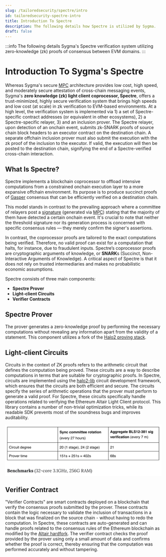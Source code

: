 ```yaml
---
slug: /tailoredsecurity/spectre/intro
id: tailoredsecurity-spectre-intro
title: Introduction To Spectre
description: The following details how Spectre is utilized by Sygma.
draft: false
---
```


:::info
The following details Sygma's Spectre verification system utilizing zero-knowledge (zk) proofs of consensus between EVM domains.
:::

# Introduction To Sygma's Spectre

<!-- TODO: 6.5 minutes aka every epoch proofs are sent to ethereum -->

Whereas Sygma's secure [MPC](../02-MPC/02-mpc.md) architecture provides low cost, high speed, and moderately secure attestation of cross-chain messaging events, Sygma's **zero knowledge (zk) light client coprocessor, Spectre**, offers a trust-minimized, highly secure verification system that brings high speeds and low cost (at scale) in zk verification to EVM-based environments. At a high level, the verification system is implemented via 1) a set of Spectre-specific contract addresses (or equivalent in other ecosystems), 2) a Spectre-specific relayer, 3) and an inclusion prover. The Spectre relayer, upon detection of an onchain event, submits zk-SNARK proofs of source chain block headers to an executor contract on the destination chain. A separate offchain inclusion prover must also submit the execution with the zk proof of the inclusion to the executor. If valid, the execution will then be posted to the destination chain, signifying the end of a Spectre-verified cross-chain interaction.

## What Is Spectre?

Spectre implements a blockchain coprocessor to offload intensive computations from a constrained onchain execution layer to a more expansive offchain environment. Its purpose is to produce succinct proofs of [Gasper](https://ethereum.org/en/developers/docs/consensus-mechanisms/pos/gasper/) consensus that can be efficiently verified on a destination chain. 

This model stands in contrast to the prevailing approach where a committee of relayers post a [signature](../02-MPC/06-signing.md) (generated via [MPC](../02-MPC/02-mpc.md)) stating that the majority of them have detected a certain onchain event. It's crucial to note that neither the threshold signature nor its generation process is concerned with specific consensus rules — they merely confirm the signer's assertions. 

In contrast, the coprocessor proofs are tailored to the exact computations being verified. Therefore, no valid proof can exist for a computation that halts, for instance, due to fraudulent inputs. Spectre’s coprocessor proofs are cryptographic arguments of knowledge, or **SNARK**s (Succinct, Non-Interactive Arguments of Knowledge). A critical aspect of Spectre is that it does not rely on trusted intermediaries and makes no probabilistic economic assumptions.

Spectre consists of three main components:
- **Spectre Prover**
- **Light-client Circuits**
- **Verifier Contracts**

## Spectre Prover

The prover generates a zero-knowledge proof by performing the necessary computations without revealing any information apart from the validity of a statement. This component utilizes a fork of the [Halo2 proving stack](https://github.com/privacy-scaling-explorations/halo2). 

## Light-client Circuits

Circuits in the context of ZK proofs refers to the arithmetic circuit that defines the computation being proved. These circuits are a way to describe computations in terms that are suitable for cryptographic proofs. In Spectre, circuits are implemented using the [halo2-lib](https://github.com/axiom-crypto/halo2-lib) circuit development framework, which ensures that the circuits are both efficient and secure. The circuits specify the series of arithmetic operations that the prover must perform to generate a valid proof. For Spectre, these circuits specifically handle operations related to verifying the Ethereum Altair Light Client protocol. This library contains a number of non-trivial optimization tricks, while its readable SDK prevents most of the soundness bugs and improves auditability.

![](<../../../../static/assets/spectre_lightclient_benchmark.png>)

## Verifier Contract

"Verifier Contracts" are smart contracts deployed on a blockchain that verify the consensus proofs submitted by the prover. These contracts contain the logic necessary to validate the inclusion of transactions in a block that was finalized on the source chain - without having to redo the computation. In Spectre, these contracts are auto-generated and can handle proofs related to the consensus rules of the Ethereum blockchain as modified by the [Altair hardfork](https://ethereum.org/en/history/#altair). The verifier contract checks the proof provided by the prover using only a small amount of data and confirms whether the proof is correct, thereby ensuring that the computation was performed accurately and without tampering.
